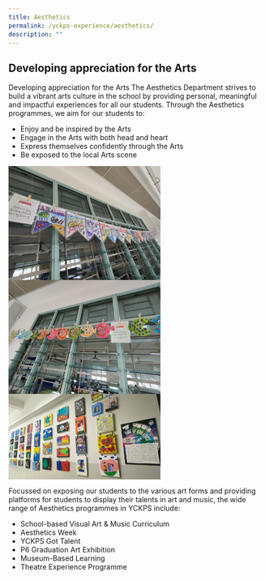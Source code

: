 ```yaml
---
title: Aesthetics
permalink: /yckps-experience/aesthetics/
description: ""
---
```

## Developing appreciation for the Arts

Developing appreciation for the Arts
The Aesthetics Department strives to build a vibrant arts culture in the school by providing personal, meaningful and impactful experiences for all our students. Through the Aesthetics programmes, we aim for our students to:
-	Enjoy and be inspired by the Arts
-	Engage in the Arts with both head and heart
-	Express themselves confidently through the Arts
-	Be exposed to the local Arts scene

<img src="/images/2023/Aesthetics/img20220805131622%20-%20yu%20xin%20stella.jpg" style="width:300px;height:auto;" align="center"><br>
<img src="/images/2023/Aesthetics/img20220805131852%20-%20yu%20xin%20stella.jpg" style="width:300px;height:auto;" align="center"><br>
<img src="/images/2023/Aesthetics/zoom%20virtual%20background%20_2%20-%20yu%20xin%20stella.png" style="width:300px;height:auto;" align="center">

Focussed on exposing our students to the various art forms and providing platforms for students to display their talents in art and music, the wide range of Aesthetics programmes in YCKPS include:
- School-based Visual Art &amp; Music Curriculum
- Aesthetics Week
- YCKPS Got Talent
- P6 Graduation Art Exhibition
- Museum-Based Learning
- Theatre Experience Programme